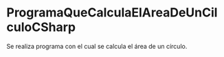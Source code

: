 # ProgramaQueCalculaElAreaDeUnCilculoCSharp
Se realiza programa con el cual se calcula el área de un círculo.

